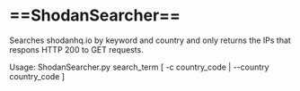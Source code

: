 <h1>==ShodanSearcher==</h1>

Searches shodanhq.io by keyword and country and only returns the IPs that respons HTTP 200 to GET requests.

Usage:
	ShodanSearcher.py search_term [ -c country_code | --country country_code ]